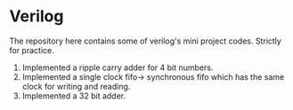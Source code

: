 # Verilog
The repository here contains some of verilog's mini project codes. Strictly for practice.
1. Implemented a ripple carry adder for 4 bit numbers.
2. Implemented a single clock fifo-> synchronous fifo which has the same clock for writing and reading.
3. Implemented a 32 bit adder.
